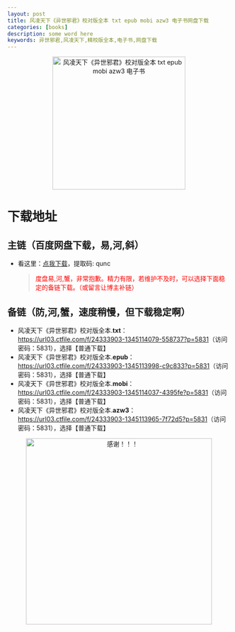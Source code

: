 ```yaml
---
layout: post
title: 风凌天下《异世邪君》校对版全本 txt epub mobi azw3 电子书网盘下载
categories: [books]
description: some word here
keywords: 异世邪君,风凌天下,精校版全本,电子书,网盘下载
---
```


<div align="center"><img src="https://qweree.cn/wp-content/uploads/2024/08/feng-lin-tian-xia.jpg" alt="风凌天下《异世邪君》校对版全本 txt epub mobi azw3 电子书" width="300px" height="auto"></div>

# 下载地址

## 主链（百度网盘下载，易,河,斜）

- 看这里：[点我下载](https://pan.baidu.com/s/1iMXUbSbtZQZjDcqDmnWUyw?pwd=qunc)，提取码: qunc

  > <p style="color:red" >度盘易,河,蟹，非常抱歉。精力有限，若维护不及时，可以选择下面稳定的备链下载。（或留言让博主补链）</p>

## 备链（防,河,蟹，速度稍慢，但下载稳定啊）

- 风凌天下《异世邪君》校对版全本.**txt**：<https://url03.ctfile.com/f/24333903-1345114079-558737?p=5831>（访问密码：5831），选择【普通下载】
- 风凌天下《异世邪君》校对版全本.**epub**：<https://url03.ctfile.com/f/24333903-1345113998-c9c833?p=5831>（访问密码：5831），选择【普通下载】
- 风凌天下《异世邪君》校对版全本.**mobi**：<https://url03.ctfile.com/f/24333903-1345114037-4395fe?p=5831>（访问密码：5831），选择【普通下载】
- 风凌天下《异世邪君》校对版全本.**azw3**：<https://url03.ctfile.com/f/24333903-1345113965-7f72d5?p=5831>（访问密码：5831），选择【普通下载】

<div align="center"><img src="https://pic.imgdb.cn/item/661246bf68eb935713c7f81c.gif" alt="感谢！！！" width="420px" height="auto"/></div>
